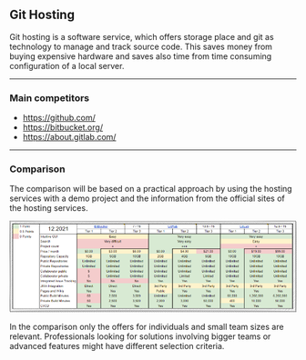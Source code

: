 ## Git Hosting
Git hosting is a software service, which offers storage place and git as 
technology to manage and track source code. This saves money from buying 
expensive hardware and saves also time from time consuming configuration of 
a local server. 

-------------------------------------------------------------------------------
### Main competitors

- https://github.com/
- https://bitbucket.org/
- https://about.gitlab.com/

-------------------------------------------------------------------------------
### Comparison

The comparison will be based on a practical approach by using the hosting 
services with a demo project and the information from the official sites of 
the hosting services.

![Git Hosting Comparison](../Assets/images/git-hosting.png)

In the comparison only the offers for individuals and small team
sizes are relevant. Professionals looking for solutions involving bigger
teams or advanced features might have different selection criteria.